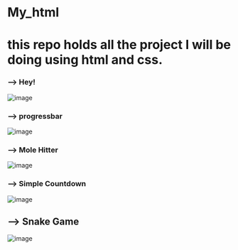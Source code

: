 # My_html
this repo holds all the project I will be doing using html and css.
==========================================================================
### --> Hey!
![image](https://user-images.githubusercontent.com/73846184/197280266-4f424223-5e78-4510-bb48-264ecf683747.png)

### --> progressbar
![image](https://user-images.githubusercontent.com/73846184/197283391-c0bab9dc-d821-40ed-a2df-1225b8fdf697.png)

### --> Mole Hitter
![image](https://user-images.githubusercontent.com/73846184/211023387-e6edbf87-2a2d-49d0-8d00-4a16232bda56.png)

### --> Simple Countdown
![image](https://user-images.githubusercontent.com/73846184/211029322-6c97b547-b452-4148-b15b-e3443e0f6f53.png)


## --> Snake Game
![image](https://user-images.githubusercontent.com/73846184/211032354-27d4d578-ed13-4f12-b190-d92471461b58.png)
